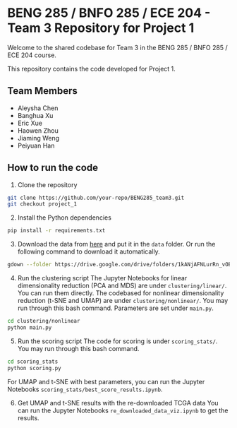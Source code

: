 # BENG 285 / BNFO 285 / ECE 204 - Team 3 Repository for Project 1

Welcome to the shared codebase for Team 3 in the BENG 285 / BNFO 285 / ECE 204 course.

This repository contains the code developed for Project 1.

## Team Members

- Aleysha Chen
- Banghua Xu
- Eric Xue
- Haowen Zhou
- Jiaming Weng
- Peiyuan Han

## How to run the code

1. Clone the repository

```bash
git clone https://github.com/your-repo/BENG285_team3.git
git checkout project_1
```

2. Install the Python dependencies

```bash
pip install -r requirements.txt
```

3. Download the data from [here](https://drive.google.com/drive/folders/1kANjAFNLurRn_vOBN3vw-OWZVtAVt2eF) and put it in the `data` folder. Or run the following command to download it automatically.

```bash
gdown --folder https://drive.google.com/drive/folders/1kANjAFNLurRn_vOBN3vw-OWZVtAVt2eF
```

4. Run the clustering script
The Jupyter Notebooks for linear dimensionality reduction (PCA and MDS) are under `clustering/linear/`. You can run them directly.
The codebased for nonlinear dimensionality reduction (t-SNE and UMAP) are under `clustering/nonlinear/`. You may run through this bash command. Parameters are set under `main.py`.

```bash
cd clustering/nonlinear
python main.py
```

5. Run the scoring script
The code for scoring is under `scoring_stats/`. You may run through this bash command.

```bash
cd scoring_stats
python scoring.py
```

For UMAP and t-SNE with best parameters, you can run the Jupyter Notebooks `scoring_stats/best_score_results.ipynb`.

6. Get UMAP and t-SNE results with the re-downloaded TCGA data
You can run the Jupyter Notebooks `re_downloaded_data_viz.ipynb` to get the results.


